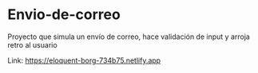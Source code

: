 # Envio-de-correo
Proyecto que simula un envío de correo, hace validación de input y arroja retro al usuario

Link: https://eloquent-borg-734b75.netlify.app
